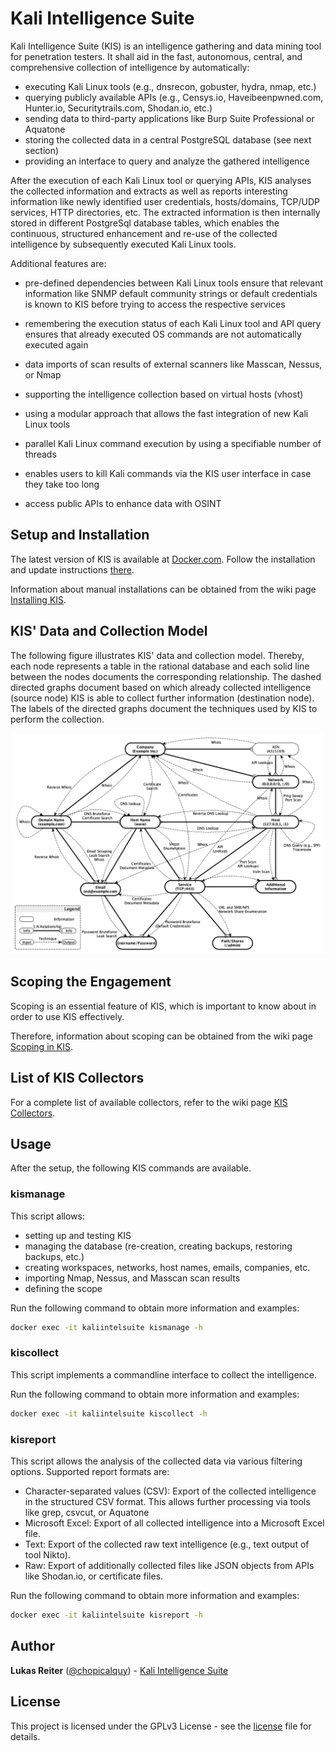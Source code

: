 # Kali Intelligence Suite

Kali Intelligence Suite (KIS) is an intelligence gathering and data mining tool for penetration testers. It shall aid
in the fast, autonomous, central, and comprehensive collection of intelligence by automatically:

 -  executing Kali Linux tools (e.g., dnsrecon, gobuster, hydra, nmap, etc.)
 -  querying publicly available APIs (e.g., Censys.io, Haveibeenpwned.com, Hunter.io, Securitytrails.com, Shodan.io, etc.)
 -  sending data to third-party applications like Burp Suite Professional or Aquatone
 -  storing the collected data in a central PostgreSQL database (see next section)
 -  providing an interface to query and analyze the gathered intelligence

After the execution of each Kali Linux tool or querying APIs, KIS analyses the collected information and extracts
as well as reports interesting information like newly identified user credentials, hosts/domains, TCP/UDP services,
HTTP directories, etc. The extracted information is then internally stored in different PostgreSql database tables,
which enables the continuous, structured enhancement and re-use of the collected intelligence by subsequently
executed Kali Linux tools.

Additional features are:

 -  pre-defined dependencies between Kali Linux tools ensure that relevant information like SNMP default community
  strings or default credentials is known to KIS before trying to access the respective services

 -  remembering the execution status of each Kali Linux tool and API query ensures that already executed OS commands
  are not automatically executed again

 -  data imports of scan results of external scanners like Masscan, Nessus, or Nmap

 -  supporting the intelligence collection based on virtual hosts (vhost)

 -  using a modular approach that allows the fast integration of new Kali Linux tools

 -  parallel Kali Linux command execution by using a specifiable number of threads

 -  enables users to kill Kali commands via the KIS user interface in case they take too long

 -  access public APIs to enhance data with OSINT


## Setup and Installation

The latest version of KIS is available at
[Docker.com](https://hub.docker.com/r/chopicalqui/kali-intelligence-suite). Follow the installation and update
instructions [there](https://hub.docker.com/r/chopicalqui/kali-intelligence-suite).

Information about manual installations can be obtained from the wiki page
[Installing KIS](https://github.com/chopicalqui/KaliIntelligenceSuite/wiki/Installing-KIS).


## KIS' Data and Collection Model

The following figure illustrates KIS' data and collection model. Thereby, each node represents a table in the rational
database and each solid line between the nodes documents the corresponding relationship. The dashed directed graphs 
document based on which already collected intelligence (source node) KIS is able to collect further information 
(destination node). The labels of the directed graphs document the techniques used by KIS to perform the collection.

![KIS' data and collection model](images/data-collection-model.png "KIS' data and collection model")


## Scoping the Engagement

Scoping is an essential feature of KIS, which is important to know about in order to use KIS effectively.

Therefore, information about scoping can be obtained from the wiki page
[Scoping in KIS](https://github.com/chopicalqui/KaliIntelligenceSuite/wiki/Scoping-in-KIS).


## List of KIS Collectors

For a complete list of available collectors, refer to the wiki page
[KIS Collectors](https://github.com/chopicalqui/KaliIntelligenceSuite/wiki/KIS-Collectors).


## Usage

After the setup, the following KIS commands are available.

### kismanage

This script allows:
  - setting up and testing KIS
  - managing the database (re-creation, creating backups, restoring backups, etc.)
  - creating workspaces, networks, host names, emails, companies, etc.
  - importing Nmap, Nessus, and Masscan scan results
  - defining the scope

Run the following command to obtain more information and examples:
```bash
docker exec -it kaliintelsuite kismanage -h
```

### kiscollect

This script implements a commandline interface to collect the intelligence.

Run the following command to obtain more information and examples:
```bash
docker exec -it kaliintelsuite kiscollect -h
```

### kisreport

This script allows the analysis of the collected data via various filtering options. Supported report formats are:
  - Character-separated values (CSV): Export of the collected intelligence in the structured CSV format. This allows
  further processing via tools like grep, csvcut, or Aquatone
  - Microsoft Excel: Export of all collected intelligence into a Microsoft Excel file.
  - Text: Export of the collected raw text intelligence (e.g., text output of tool Nikto).
  - Raw: Export of additionally collected files like JSON objects from APIs like Shodan.io, or certificate files.

Run the following command to obtain more information and examples:
```bash
docker exec -it kaliintelsuite kisreport -h
```

## Author

**Lukas Reiter** ([@chopicalquy](https://twitter.com/chopicalquy)) - 
[Kali Intelligence Suite](https://github.com/chopicalqui/KaliIntelligenceSuite)

## License

This project is licensed under the GPLv3 License - see the [license](LICENSE) file for details.
